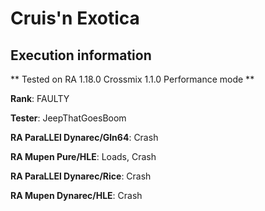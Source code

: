 # Cruis'n Exotica 

## Execution information

** Tested on RA 1.18.0 Crossmix 1.1.0 Performance mode **

**Rank**: FAULTY

**Tester**: JeepThatGoesBoom


**RA ParaLLEl Dynarec/Gln64**: Crash

**RA Mupen Pure/HLE**: Loads, Crash

**RA ParaLLEl Dynarec/Rice**: Crash

**RA Mupen Dynarec/HLE**: Crash
